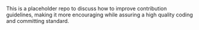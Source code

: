 This is a placeholder repo to discuss how to improve contribution guidelines, making it more encouraging while assuring a high quality coding and committing standard.
